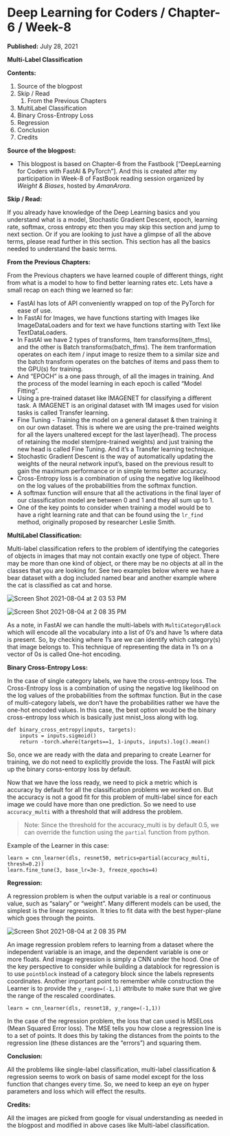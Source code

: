 # Deep Learning for Coders / Chapter-6 / Week-8

**Published:** July 28, 2021

**Multi-Label Classification**

**Contents:**

1. Source of the blogpost
2. Skip / Read
   1. From the Previous Chapters
3. MultiLabel Classification
4. Binary Cross-Entropy Loss
5. Regression
6. Conclusion
7. Credits

**Source of the blogpost:**

* This blogpost is based on Chapter-6 from the Fastbook \[“DeepLearning for Coders with FastAI & PyTorch”\]. And this is created after my participation in Week-8 of FastBook reading session organized by _Weight & Biases_, hosted by _AmanArora_.

**Skip / Read:**

If you already have knowledge of the Deep Learning basics and you understand what is a model, Stochastic Gradient Descent, epoch, learning rate, softmax, cross entropy etc then you may skip this section and jump to next section. Or if you are looking to just have a glimpse of all the above terms, please read further in this section. This section has all the basics needed to understand the basic terms.

**From the Previous Chapters:**

From the Previous chapters we have learned couple of different things, right from what is a model to how to find better learning rates etc. Lets have a small recap on each thing we learned so far:

* FastAI has lots of API conveniently wrapped on top of the PyTorch for ease of use.
* In FastAI for Images, we have functions starting with Images like ImageDataLoaders and for text we have functions starting with Text like TextDataLoaders.
* In FastAI we have 2 types of transforms, Item transforms\(item\_tfms\), and the other is Batch transforms\(batch\_tfms\). The item tranformation operates on each item / input image to resize them to a similar size and the batch transform operates on the batches of items and pass them to the GPU\(s\) for training.
* And “EPOCH” is a one pass through, of all the images in training. And the process of the model learning in each epoch is called “Model Fitting”.
* Using a pre-trained dataset like IMAGENET for classifying a different task. A IMAGENET is an original dataset with 1M images used for vision tasks is called Transfer learning.
* Fine Tuning - Training the model on a general dataset & then training it on our own dataset. This is where we are using the pre-trained weights for all the layers unaltered except for the last layer\(head\). The process of retaining the model stem\(pre-trained weights\) and just training the new head is called Fine Tuning. And it’s a Transfer learning technique.
* Stochastic Gradient Descent is the way of automatically updating the weights of the neural network input’s, based on the previous result to gain the maximum performance or in simple terms better accuracy.
* Cross-Entropy loss is a combination of using the negative log likelihood on the log values of the probabilities from the softmax function.
* A softmax function will ensure that all the activations in the final layer of our classification model are between 0 and 1 and they all sum up to 1.
* One of the key points to consider when training a model would be to have a right learning rate and that can be found using the `lr_find` method, originally proposed by researcher Leslie Smith.

**MultiLabel Classification:**

Multi-label classification refers to the problem of identifying the categories of objects in images that may not contain exactly one type of object. There may be more than one kind of object, or there may be no objects at all in the classes that you are looking for. See two examples below where we have a bear dataset with a dog included named bear and another example where the cat is classified as cat and horse.

![Screen Shot 2021-08-04 at 2 03 53 PM](https://user-images.githubusercontent.com/14807933/128271515-83be0a0e-39e9-4443-9316-2facdb863897.png)

![Screen Shot 2021-08-04 at 2 08 35 PM](https://user-images.githubusercontent.com/14807933/128271527-4f7c2d57-7829-471e-81b9-61d2e2cae2e5.png)

As a note, in FastAI we can handle the multi-labels with `MultiCategoryBlock` which will encode all the vocabulary into a list of 0’s and have 1s where data is present. So, by checking where 1’s are we can identify which category\(s\) that image belongs to. This technique of representing the data in 1’s on a vector of 0s is called One-hot encoding.

**Binary Cross-Entropy Loss:**

In the case of single category labels, we have the cross-entropy loss. The Cross-Entropy loss is a combination of using the negative log likelihood on the log values of the probabilities from the softmax function. But in the case of multi-category labels, we don’t have the probabilities rather we have the one-hot encoded values. In this case, the best option would be the binary cross-entropy loss which is basically just mnist\_loss along with log.

```text
def binary_cross_entropy(inputs, targets):
    inputs = inputs.sigmoid()
    return -torch.where(targets==1, 1-inputs, inputs).log().mean()
```

So, once we are ready with the data and preparing to create Learner for training, we do not need to explicitly provide the loss. The FastAI will pick up the binary corss-entorpy loss by default.

Now that we have the loss ready, we need to pick a metric which is accuracy by default for all the classification problems we worked on. But the accuracy is not a good fit for this problem of multi-label since for each image we could have more than one prediction. So we need to use `accuracy_multi` with a threshold that will address the problem.

> Note: Since the threshold for the accuracy\_multi is by default 0.5, we can override the function using the `partial` function from python.

Example of the Learner in this case:

```text
learn = cnn_learner(dls, resnet50, metrics=partial(accuracy_multi, thresh=0.2))
learn.fine_tune(3, base_lr=3e-3, freeze_epochs=4)
```

**Regression:**

A regression problem is when the output variable is a real or continuous value, such as “salary” or “weight”. Many different models can be used, the simplest is the linear regression. It tries to fit data with the best hyper-plane which goes through the points.

![Screen Shot 2021-08-04 at 2 08 35 PM](https://user-images.githubusercontent.com/14807933/128271611-31944d0a-5dd2-4470-9221-67afed540290.png)

An image regression problem refers to learning from a dataset where the independent variable is an image, and the dependent variable is one or more floats. And image regression is simply a CNN under the hood. One of the key perspective to consider while building a datablock for regression is to use `pointblock` instead of a category block since the labels represents coordinates. Another important point to remember while construction the Learner is to provide the `y_range=(-1,1)` attribute to make sure that we give the range of the rescaled coordinates.

```text
learn = cnn_learner(dls, resnet18, y_range=(-1,1))
```

In the case of the regression problem, the loss that can used is MSELoss \(Mean Squared Error loss\). The MSE tells you how close a regression line is to a set of points. It does this by taking the distances from the points to the regression line \(these distances are the “errors”\) and squaring them.

**Conclusion:**

All the problems like single-label classification, multi-label classification & regression seems to work on basis of same model except for the loss function that changes every time. So, we need to keep an eye on hyper parameters and loss which will effect the results.

**Credits:**

All the images are picked from google for visual understanding as needed in the blogpost and modified in above cases like Multi-label classification.

